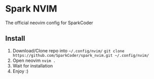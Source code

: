 # Spark NVIM
The official neovim config for SparkCoder

## Install
1. Download/Clone repo into `~/.config/nvim/`
   `git clone https://github.com/SparkCoder/spark_nvim.git ~/.config/nvim/`
2. Open neovim
   `nvim .`
3. Wait for installation
4. Enjoy :)
